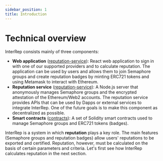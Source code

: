 ```yaml
---
sidebar_position: 1
title: Introduction
---
```


# Technical overview

InterRep consists mainly of three components:

-   **Web application** ([reputation-service](https://github.com/InterRep/reputation-service)): React web application to sign in with one of our supported providers and to calculate reputation. The application can be used by users and allows them to join Semaphore groups and create reputation badges by minting ERC721 tokens and using Metamask to interact with Ethereum.
-   **Reputation service** ([reputation-service](https://github.com/InterRep/reputation-service)): A Node.js server that anonymously manages Semaphore groups and the encrypted attestation of the Ethereum/Web2 accounts. The reputation service provides APIs that can be used by Dapps or external services to integrate InterRep. One of the future goals is to make this component as decentralized as possible.
-   **Smart contracts** ([contracts](https://github.com/InterRep/contracts)): A set of Solidity smart contracts used to manage Semaphore groups and ERC721 tokens (badges).

InterRep is a system in which **reputation** plays a key role. The main features (Semaphore groups and reputation badges) allow users' reputations to be exported and certified. Reputation, however, must be calculated on the basis of certain parameters and criteria. Let's first see how InterRep calculates reputation in the next section.
